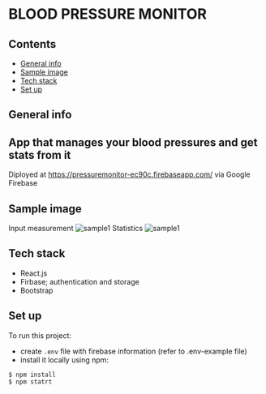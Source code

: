 # BLOOD PRESSURE MONITOR

## Contents

- [General info](#general-info)
- [Sample image](#sample-image)
- [Tech stack](#tech-stack)
- [Set up](#set-up)

## General info

## App that manages your blood pressures and get stats from it

Diployed at https://pressuremonitor-ec90c.firebaseapp.com/ via Google Firebase

## Sample image

Input measurement
![sample1](https://github.com/jeffk713/pressureMonitor/blob/master/sample-image/image1.png?raw=true)
Statistics
![sample1](https://github.com/jeffk713/pressureMonitor/blob/master/sample-image/image2.png?raw=true)

## Tech stack

- React.js
- Firbase; authentication and storage
- Bootstrap

## Set up

To run this project:

- create `.env` file with firebase information (refer to .env-example file)
- install it locally using npm:

```
$ npm install
$ npm statrt
```
